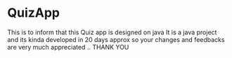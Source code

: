 # QuizApp
This is to inform that this Quiz app is designed on java It is a java project and its kinda developed in 20 days approx so your changes
and feedbacks are very much appreciated ..
THANK YOU 
